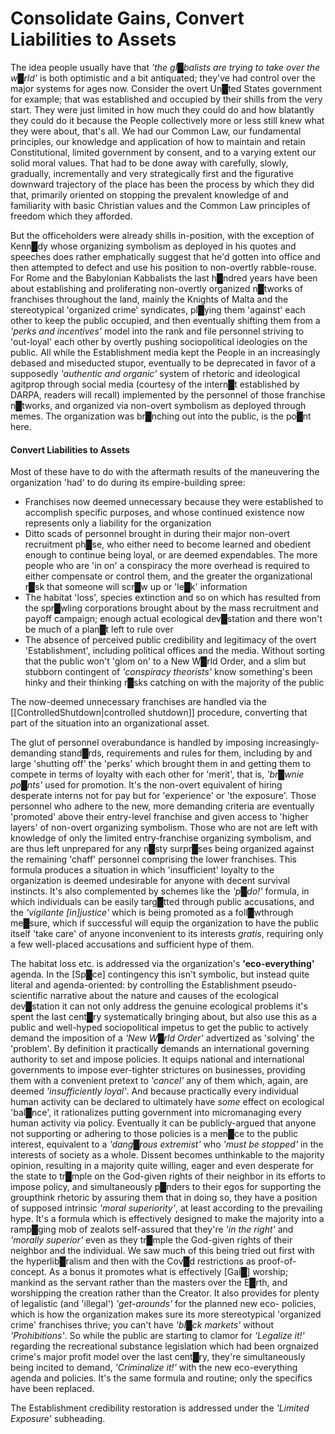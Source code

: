 # **Consolidate Gains, Convert Liabilities to Assets**

The idea people usually have that *'the gl█balists are trying to take over the w█rld'* is both optimistic and a bit antiquated; they've had control over the major systems for ages now.  Consider the overt Un█ted States government for example; that was established and occupied by their shills from the very start.  They were just limited in how much they could do and how blatantly they could do it because the People collectively more or less still knew what they were about, that's all.  We had our Common Law, our fundamental principles, our knowledge and application of how to maintain and retain Constitutional, limited government by consent, and to a varying extent our solid moral values.  That had to be done away with carefully, slowly, gradually, incrementally and very strategically first and the figurative downward trajectory of the place has been the process by which they did that, primarily oriented on stopping the prevalent knowledge of and familiarity with basic Christian values and the Common Law principles of freedom which they afforded.

But the officeholders were already shills in-position, with the exception of Kenn█dy whose organizing symbolism as deployed in his quotes and speeches does rather emphatically suggest that he'd gotten into office and then attempted to defect and use his position to non-overtly rabble-rouse.  For Rome and the Babylonian Kabbalists the last h█ndred years have been about establishing and proliferating non-overtly organized n█tworks of franchises throughout the land, mainly the Knights of Malta and the stereotypical 'organized crime' syndicates, pl█ying them 'against' each other to keep the public occupied, and then eventually shifting them from a *'perks and incentives'* model into the rank and file personnel striving to 'out-loyal' each other by overtly pushing sociopolitical ideologies on the public.  All while the Establishment media kept the People in an increasingly debased and miseducted stupor, eventually to be deprecated in favor of a supposedly *'authentic and organic'* system of rhetoric and ideological agitprop through social media (courtesy of the intern█t established by DARPA, readers will recall) implemented by the personnel of those franchise n█tworks, and organized via non-overt symbolism as deployed through memes.  The organization was br█nching out into the public, is the po█nt here.
  

#### **Convert Liabilities to Assets**

Most of these have to do with the aftermath results of the maneuvering the organization 'had' to do during its empire-building spree:

* Franchises now deemed unnecessary because they were established to accomplish specific purposes, and whose continued existence now represents only a liability for the organization
* Ditto scads of personnel brought in during their major non-overt recruitment ph█se, who either need to become learned and obedient enough to continue being loyal, or are deemed expendables.  The more people who are 'in on' a conspiracy the more overhead is required to either compensate or control them, and the greater the organizational r█sk that someone will scr█w up or 'le█k' information
* The habitat 'loss', species extinction and so on which has resulted from the spr█wling corporations brought about by the mass recruitment and payoff campaign; enough actual ecological dev█station and there won't be much of a plan█t left to rule over
* The absence of perceived public credibility and legitimacy of the overt 'Establishment', including political offices and the media.  Without sorting that the public won't 'glom on' to a New W█rld Order, and a slim but stubborn contingent of *'conspiracy theorists'* know something's been hinky and their thinking r█sks catching on with the majority of the public

The now-deemed unnecessary franchises are handled via the [[ControlledShutdown|controlled shutdown]] procedure, converting that part of the situation into an organizational asset.

The glut of personnel overabundance is handled by imposing increasingly-demanding stand█rds, requirements and rules for them, including by and large 'shutting off' the 'perks' which brought them in and getting them to compete in terms of loyalty with each other for 'merit', that is, *'br█wnie po█nts'* used for promotion.  It's the non-overt equivalent of hiring desperate interns not for pay but for 'experience' or 'the exposure'.  Those personnel who adhere to the new, more demanding criteria are eventually 'promoted' above their entry-level franchise and given access to 'higher layers' of non-overt organizing symbolism.  Those who are not are left with knowledge of only the limited entry-franchise organizing symbolism, and are thus left unprepared for any n█sty surpr█ses being organized against the remaining 'chaff' personnel comprising the lower franchises.  This formula produces a situation in which 'insufficient' loyalty to the organization is deemed undesirable for anyone with decent survival instincts.  It's also complemented by schemes like the *'p█do!'* formula, in which individuals can be easily targ█tted through public accusations, and the *'vigilante \[in\]justice'* which is being promoted as a foll█wthrough me█sure, which if successful will equip the organization to have the public itself 'take care' of anyone inconvenient to its interests *gratis*, requiring only a few well-placed accusations and sufficient hype of them.

The habitat loss etc. is addressed via the organization's **'eco-everything'** agenda.  In the [Sp█ce] contingency this isn't symbolic, but instead quite literal and agenda-oriented: by controlling the Establishment pseudo-scientific narrative about the nature and causes of the ecological dev█station it can not only address the genuine ecological problems it's spent the last cent█ry systematically bringing about, but also use this as a public and well-hyped sociopolitical impetus to get the public to actively demand the imposition of a *'New W█rld Order'* advertized as 'solving' the 'problem'.  By definition it practically demands an international governing authority to set and impose policies.  It equips national and international governments to impose ever-tighter strictures on businesses, providing them with a convenient pretext to *'cancel'* any of them which, again, are deemed *'insufficiently loyal'*.  And because practically every individual human activity can be declared to ultimately have *some* effect on ecological 'bal█nce', it rationalizes putting government into micromanaging every human activity via policy.  Eventually it can be publicly-argued that anyone not supporting or adhering to those policies is a men█ce to the public interest, equivalent to a *'dang█rous extremist'* who *'must be stopped'* in the interests of society as a whole.  Dissent becomes unthinkable to the majority opinion, resulting in a majority quite willing, eager and even desperate for the state to tr█mple on the God-given rights of their neighbor in its efforts to impose policy, and simultaneously p█nders to their egos for supporting the groupthink rhetoric by assuring them that in doing so, they have a position of supposed intrinsic *'moral superiority'*, at least according to the prevailing hype.  It's a formula which is effectively designed to make the majority into a ramp█ging mob of zealots self-assured that they're *'in the right'* and *'morally superior'* even as they tr█mple the God-given rights of their neighbor and the individual.  We saw much of this being tried out first with the hyperlib█ralism and then with the Cov█d restrictions as proof-of-concept.  As a bonus it promotes what is effectively [Gai█] worship; mankind as the servant rather than the masters over the E█rth, and worshipping the creation rather than the Creator.  It also provides for plenty of legalistic (and 'illegal') *'get-arounds'* for the planned new eco- policies, which is how the organization makes sure its more stereotypical 'organized crime' franchises thrive; you can't have *'bl█ck markets'* without *'Prohibitions'*.  So while the public are starting to clamor for *'Legalize it!'* regarding the recreational substance legislation which had been orgnaized crime's major profit model over the last cent█ry, they're simultaneously being incited to demand, *'Criminalize it!'* with the new eco-everything agenda and policies.  It's the same formula and routine; only the specifics have been replaced.

The Establishment credibility restoration is addressed under the *'Limited Exposure'* subheading.


